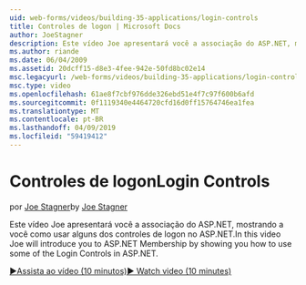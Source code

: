 ```yaml
---
uid: web-forms/videos/building-35-applications/login-controls
title: Controles de logon | Microsoft Docs
author: JoeStagner
description: Este vídeo Joe apresentará você a associação do ASP.NET, mostrando a você como usar alguns dos controles de logon no ASP.NET.
ms.author: riande
ms.date: 06/04/2009
ms.assetid: 20dcff15-d8e3-4fee-942e-50fd8bc02e14
msc.legacyurl: /web-forms/videos/building-35-applications/login-controls
msc.type: video
ms.openlocfilehash: 61ae8f7cbf976dde326ebd51e4f7c97f600b6afd
ms.sourcegitcommit: 0f1119340e4464720cfd16d0ff15764746ea1fea
ms.translationtype: MT
ms.contentlocale: pt-BR
ms.lasthandoff: 04/09/2019
ms.locfileid: "59419412"
---
```

# <a name="login-controls"></a><span data-ttu-id="68d2a-103">Controles de logon</span><span class="sxs-lookup"><span data-stu-id="68d2a-103">Login Controls</span></span>

<span data-ttu-id="68d2a-104">por [Joe Stagner](https://github.com/JoeStagner)</span><span class="sxs-lookup"><span data-stu-id="68d2a-104">by [Joe Stagner](https://github.com/JoeStagner)</span></span>

<span data-ttu-id="68d2a-105">Este vídeo Joe apresentará você a associação do ASP.NET, mostrando a você como usar alguns dos controles de logon no ASP.NET.</span><span class="sxs-lookup"><span data-stu-id="68d2a-105">In this video Joe will introduce you to ASP.NET Membership by showing you how to use some of the Login Controls in ASP.NET.</span></span>

[<span data-ttu-id="68d2a-106">&#9654;Assista ao vídeo (10 minutos)</span><span class="sxs-lookup"><span data-stu-id="68d2a-106">&#9654; Watch video (10 minutes)</span></span>](https://channel9.msdn.com/Blogs/ASP-NET-Site-Videos/login-controls)
